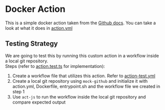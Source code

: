 # Docker Action

This is a simple docker action taken from the [Github docs](https://docs.github.com/en/actions/creating-actions/creating-a-docker-container-action#creating-an-action-metadata-file). You can take a look at what it does in [action.yml](action.yml)

## Testing Strategy

We are going to test this by running this custom action in a workflow inside a local git repository.  
Steps (refer to [action.test.ts](test/action.test.ts) for implementation):  
1. Create a workflow file that utilizes this action. Refer to [action-test.yml](test/action-test.yml)
2. Create a local git repository using `mock-github` and initialize it with action.yml, Dockerfile, entrypoint.sh and the workflow file we created in step 1
3. Use `act-js` to run the workflow inside the local git repository and compare expected output